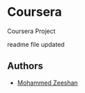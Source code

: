 # Coursera
Coursera Project

readme file updated
## Authors
- [Mohammed Zeeshan](https://github.com/famezeeshan)
